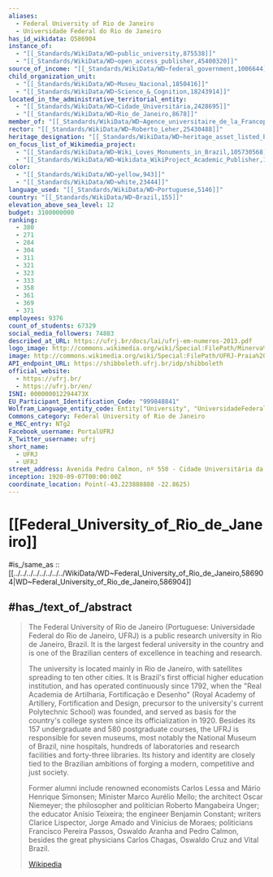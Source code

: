 ```yaml
---
aliases:
  - Federal University of Rio de Janeiro
  - Universidade Federal do Rio de Janeiro
has_id_wikidata: Q586904
instance_of:
  - "[[_Standards/WikiData/WD~public_university,875538]]"
  - "[[_Standards/WikiData/WD~open_access_publisher,45400320]]"
source_of_income: "[[_Standards/WikiData/WD~federal_government,1006644]]"
child_organization_unit:
  - "[[_Standards/WikiData/WD~Museu_Nacional,1850416]]"
  - "[[_Standards/WikiData/WD~Science_&_Cognition,18243914]]"
located_in_the_administrative_territorial_entity:
  - "[[_Standards/WikiData/WD~Cidade_Universitária,2428695]]"
  - "[[_Standards/WikiData/WD~Rio_de_Janeiro,8678]]"
member_of: "[[_Standards/WikiData/WD~Agence_universitaire_de_la_Francophonie,2826718]]"
rector: "[[_Standards/WikiData/WD~Roberto_Leher,25430488]]"
heritage_designation: "[[_Standards/WikiData/WD~heritage_asset_listed_by_IPHAN,45823285]]"
on_focus_list_of_Wikimedia_project:
  - "[[_Standards/WikiData/WD~Wiki_Loves_Monuments_in_Brazil,105730568]]"
  - "[[_Standards/WikiData/WD~Wikidata_WikiProject_Academic_Publisher,117222928]]"
color:
  - "[[_Standards/WikiData/WD~yellow,943]]"
  - "[[_Standards/WikiData/WD~white,23444]]"
language_used: "[[_Standards/WikiData/WD~Portuguese,5146]]"
country: "[[_Standards/WikiData/WD~Brazil,155]]"
elevation_above_sea_level: 12
budget: 3100000000
ranking:
  - 380
  - 271
  - 284
  - 304
  - 311
  - 321
  - 323
  - 333
  - 358
  - 361
  - 369
  - 371
employees: 9376
count_of_students: 67329
social_media_followers: 74883
described_at_URL: https://ufrj.br/docs/lai/ufrj-em-numeros-2013.pdf
logo_image: http://commons.wikimedia.org/wiki/Special:FilePath/Minerva%20UFRJ.jpg
image: http://commons.wikimedia.org/wiki/Special:FilePath/UFRJ-Praia%20Vermelha.jpg
API_endpoint_URL: https://shibboleth.ufrj.br/idp/shibboleth
official_website:
  - https://ufrj.br/
  - https://ufrj.br/en/
ISNI: 000000012294473X
EU_Participant_Identification_Code: "999848841"
Wolfram_Language_entity_code: Entity["University", "UniversidadeFederalDoRioDeJaneiro::wcdv4"]
Commons_category: Federal University of Rio de Janeiro
e_MEC_entry: NTg2
Facebook_username: PortalUFRJ
X_Twitter_username: ufrj
short_name:
  - UFRJ
  - UFRJ
street_address: Avenida Pedro Calmon, nº 550 - Cidade Universitária da Universidade Federal do Rio de Janeiro, Rio de Janeiro - RJ, 21941-901
inception: 1920-09-07T00:00:00Z
coordinate_location: Point(-43.223888888 -22.8625)
---
```


# [[Federal_University_of_Rio_de_Janeiro]] 

#is_/same_as :: [[../../../../../../../../WikiData/WD~Federal_University_of_Rio_de_Janeiro,586904|WD~Federal_University_of_Rio_de_Janeiro,586904]] 

## #has_/text_of_/abstract 

> The Federal University of Rio de Janeiro (Portuguese: Universidade Federal do Rio de Janeiro, UFRJ) is a public research university in Rio de Janeiro, Brazil. It is the largest federal university in the country and is one of the Brazilian centers of excellence in teaching and research. 
>
> The university is located mainly in Rio de Janeiro, with satellites spreading to ten other cities. It is Brazil's first official higher education institution, and has operated continuously since 1792, when the "Real Academia de Artilharia, Fortificação e Desenho" (Royal Academy of Artillery, Fortification and Design, precursor to the university's current Polytechnic School) was founded, and served as basis for the country's college system since its officialization in 1920. Besides its 157 undergraduate and 580 postgraduate courses, the UFRJ is responsible for seven museums, most notably the National Museum of Brazil, nine hospitals, hundreds of laboratories and research facilities and forty-three libraries. Its history and identity are closely tied to the Brazilian ambitions of forging a modern, competitive and just society.
>
> Former alumni include renowned economists Carlos Lessa and Mário Henrique Simonsen; Minister Marco Aurélio Mello; the architect Oscar Niemeyer; the philosopher and politician Roberto Mangabeira Unger; the educator Anísio Teixeira; the engineer Benjamin Constant; writers Clarice Lispector, Jorge Amado and Vinicius de Moraes; politicians Francisco Pereira Passos, Oswaldo Aranha and Pedro Calmon, besides the great physicians Carlos Chagas, Oswaldo Cruz and Vital Brazil.
>
> [Wikipedia](https://en.wikipedia.org/wiki/Federal%20University%20of%20Rio%20de%20Janeiro) 

